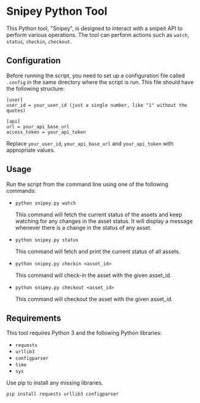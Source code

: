 # Snipey Python Tool

This Python tool, "Snipey", is designed to interact with a snipeit API to perform various operations. The tool can perform actions such as `watch`, `status`, `checkin`, `checkout`.

## Configuration

Before running the script, you need to set up a configuration file called `.config` in the same directory where the script is run. This file should have the following structure:

```
[user]
user_id = your_user_id (just a single number, like "1" without the quotes)

[api]
url = your_api_base_url
access_token = your_api_token
```

Replace `your_user_id`, `your_api_base_url` and `your_api_token` with appropriate values.

## Usage

Run the script from the command line using one of the following commands:

- `python snipey.py watch`

  This command will fetch the current status of the assets and keep watching for any changes in the asset status. It will display a message whenever there is a change in the status of any asset.

- `python snipey.py status`

  This command will fetch and print the current status of all assets.

- `python snipey.py checkin <asset_id>`

  This command will check-in the asset with the given asset_id.

- `python snipey.py checkout <asset_id>`

  This command will checkout the asset with the given asset_id.

## Requirements

This tool requires Python 3 and the following Python libraries:

- `requests`
- `urllib3`
- `configparser`
- `time`
- `sys`

Use pip to install any missing libraries.

```bash
pip install requests urllib3 configparser
```

